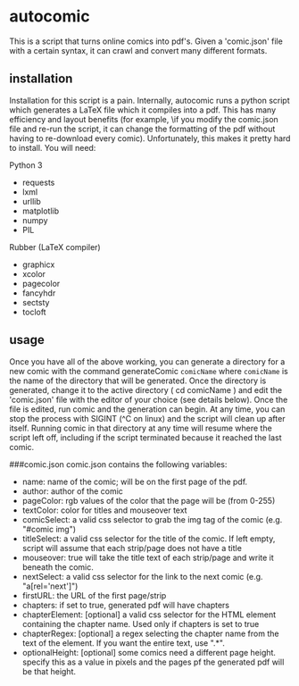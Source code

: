 # autocomic
This is a script that turns online comics into pdf's. Given a 'comic.json' file with a certain syntax, it can crawl and convert many different formats.

## installation
Installation for this script is a pain. Internally, autocomic runs a python script which generates a 
LaTeX file which it compiles into a pdf. This has many efficiency and layout benefits (for example, 
\if you modify the comic.json file and re-run the script, it can change the formatting of the pdf 
without having to re-download every comic). Unfortunately, this makes it pretty hard to install. 
You will need:

Python 3
 - requests
 - lxml
 - urllib
 - matplotlib
 - numpy
 - PIL

Rubber (LaTeX compiler)
 - graphicx
 - xcolor
 - pagecolor
 - fancyhdr
 - sectsty
 - tocloft

## usage
Once you have all of the above working, you can generate a directory for a new comic with the command
        generateComic `comicName`
where `comicName` is the name of the directory that will be generated. Once the directory is generated, 
change it to the active directory (
      cd comicName
) and edit the 'comic.json' file with the editor of your choice (see details below). Once the file is
edited, run 
       comic
and the generation can begin. At any time, you can stop the process with SIGINT (^C on linux) and the script
will clean up after itself. Running
       comic
in that directory at any time will resume where the script left off, including if the script terminated
because it reached the last comic.

###comic.json 
comic.json contains the following variables:
 - name: name of the comic; will be on the first page of the pdf.
 - author: author of the comic
 - pageColor: rgb values of the color that the page will be (from 0-255)
 - textColor: color for titles and mouseover text
 - comicSelect: a valid css selector to grab the img tag of the comic (e.g. "#comic img")
 - titleSelect: a valid css selector for the title of the comic. If left empty, script will assume
that each strip/page does not have a title
 - mouseover: true will take the title text of each strip/page and write it beneath the comic.
 - nextSelect: a valid css selector for the link to the next comic (e.g. "a[rel='next']")
 - firstURL: the URL of the first page/strip
 - chapters: if set to true, generated pdf will have chapters
 - chapterElement: [optional] a valid css selector for the HTML element containing the chapter name. 
Used only if chapters is set to true
 - chapterRegex: [optional] a regex selecting the chapter name from the text of the element. If you want the entire
text, use ".*".
 - optionalHeight: [optional] some comics need a different page height. specify this as a value in pixels and the pages pf the generated pdf will be that height.
